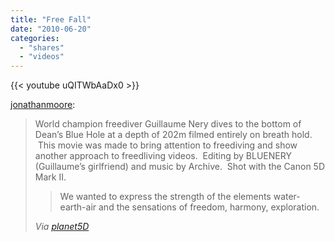 ```yaml
---
title: "Free Fall"
date: "2010-06-20"
categories:
  - "shares"
  - "videos"
---
```


{{< youtube uQITWbAaDx0 >}}

[jonathanmoore](http://jonathanmoore.com/post/664718248/free-fall):

> World champion freediver Guillaume Nery dives to the bottom of Dean’s Blue Hole at a depth of 202m filmed entirely on breath hold.  This movie was made to bring attention to freediving and show another approach to freedliving videos.  Editing by BLUENERY (Guillaume’s girlfriend) and music by Archive.  Shot with the Canon 5D Mark II.
>
> > We wanted to express the strength of the elements water-earth-air and the sensations of freedom, harmony, exploration.
>
> _Via [planet5D](http://blog.planet5d.com/2010/06/taking-the-canon-eos-5d-mark-ii-to-new-depths/)_
